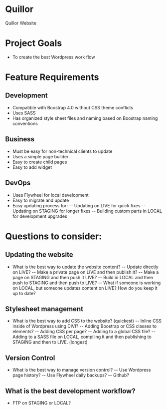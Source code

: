 # Quillor
Quillor Website 

# Project Goals 
- To create the best Wordpress work flow 

# Feature Requirements 
## Development 
- Compatible with Boostrap 4.0 without CSS theme conflicts 
- Uses SASS 
- Has organized style sheet files and naming based on Boostrap naming conventions 

## Business 
- Must be easy for non-technical clients to update 
- Uses a simple page builder 
- Easy to create child pages
- Easy to add widget

## DevOps
- Uses Flywheel for local development 
- Easy to migrate and update 
- Easy updating process for: 
-- Updating on LIVE for quick fixes 
-- Updating on STAGING for longer fixes 
-- Building custom parts in LOCAL for development upgrades 


# Questions to consider: 

## Updating the website 
- What is the best way to update the website content? 
-- Update directly on LIVE? 
-- Make a private page on LIVE and then publish it? 
-- Make a page on STAGING and then push it LIVE? 
-- Build in LOCAL and then push to STAGING and then push to LIVE? 
-- What if someone is working on LOCAL, but someone updates content on LIVE? How do you keep it up to date?

## Stylesheet management 
- What is the best way to add CSS to the website? 
(quickest) 
-- Inline CSS inside of Wordpress using DIVI? 
-- Adding Boostrap or CSS classes to elements? 
-- Adding CSS per page? 
-- Adding to a global CSS file? 
-- Adding to a SASS file on LOCAL, compiling it and then publishing to STAGING and then to LIVE. 
(longest) 

## Version Control 
- What is the best way to manage version control? 
-- Use Wordpress page history? 
-- Use Flywheel daily backups? 
-- Github? 

## What is the best development workflow? 
- FTP on STAGING or LOCAL? 


